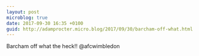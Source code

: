 ```yaml
---
layout: post
microblog: true
date: 2017-09-30 16:35 +0100
guid: http://adamprocter.micro.blog/2017/09/30/barcham-off-what.html
---
```

Barcham off what the heck!! @afcwimbledon
